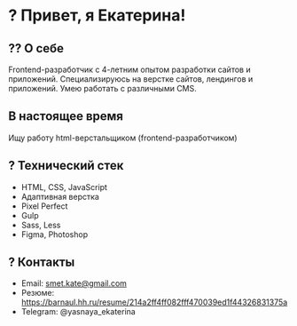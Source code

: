 # ? Привет, я Екатерина!

## ?‍? О себе
Frontend-разработчик с 4-летним опытом разработки сайтов и приложений.
Специализируюсь на верстке сайтов, лендингов и приложений. Умею работать с различными CMS.

## В настоящее время
Ищу работу html-верстальщиком (frontend-разработчиком)

## ? Технический стек
- HTML, CSS, JavaScript
- Адаптивная верстка
- Pixel Perfect
- Gulp
- Sass, Less
- Figma, Photoshop

## ? Контакты
- Email: smet.kate@gmail.com
- Резюме: https://barnaul.hh.ru/resume/214a2ff4ff082fff470039ed1f44326831375a
- Telegram: @yasnaya_ekaterina
